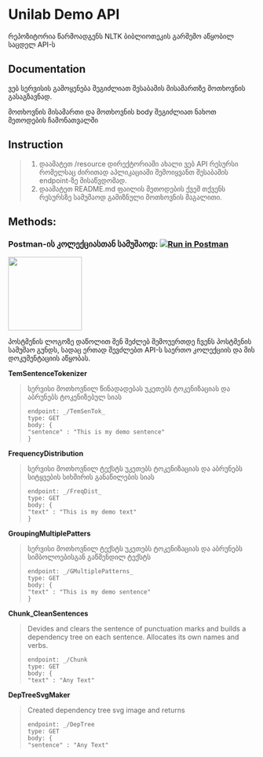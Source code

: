 # Unilab Demo API
რეპოზიტორია წარმოადგენს NLTK ბიბლიოთეკის გარშემო აწყობილ საცდელ API-ს


## Documentation

ვებ სერვისის გამოყენება შეგიძლიათ შესაბამის მისამართზე მოთხოვნის გასაგზავნად.

მოთხოვნის მისამართი და მოთხოვნის body შეგიძლიათ ნახოთ მეთოდების ჩამონათვალში

## Instruction

> 1. დაამატეთ /resource დირექტორიაში ახალი ვებ API რესურსი რომელსაც ძირითად აპლიკაციაში შემოიყვანთ შესაბამის endpoint-ზე მისაწვდომად.
> 2. დაამატეთ README.md ფაილის მეთოდების ქვეშ თქვენს რესურსზე სამუშაოდ გამიზნული მოთხოვნის მაგალითი.

## Methods:

### Postman-ის კოლექციასთან სამუშაოდ:  [![Run in Postman](https://run.pstmn.io/button.svg)](https://app.getpostman.com/run-collection/04c67bb43adc0e74b22f)

[<img align="middle" width="150" src="https://edit.blog.postman.com/wp-content/uploads/2015/08/postman-logo-drawing-board.png">](https://app.getpostman.com/join-team?invite_code=78f92fcf5753f9fcc222ed95db9052ca) 

პოსტმენის ლოგოზე დაწოლით შენ შეძლებ შემოუერთდე ჩვენს პოსტმენის სამუშაო გუნდს, სადაც ერთად შევძლებთ API-ს საერთო კოლექციის და მის დოკუმენტაციის აწყობას.

**TemSentenceTokenizer**
>
> სერვისი მოთხოვნილ წინადადებას უკეთებს ტოკენიზაციას და აბრუნებს ტოკენიზებულ სიას
> ``` 
> endpoint: _/TemSenTok_
> type: GET 
> body: {
> "sentence" : "This is my demo sentence"
> } 
> ```
> 
**FrequencyDistribution**
>
> სერვისი მოთხოვნილ ტექსტს უკეთებს ტოკენიზაციას და აბრუნებს სიტყვების სიხშირის განაწილების სიას
> ``` 
> endpoint: _/FreqDist_
> type: GET 
> body: {
> "text" : "This is my demo text"
> } 
> ```

**GroupingMultiplePatters**
>
> სერვისი მოთხოვნილ ტექსტს უკეთებს ტოკენიზაციას და აბრუნებს სიმბოლოებისგან გაწმენდილ ტექსტს
> ``` 
> endpoint: _/GMultiplePatterns_
> type: GET 
> body: {
> "text" : "This is my demo sentence"
> } 
> ```

**Chunk_CleanSentences**
>
> Devides and clears the sentence of punctuation marks and builds a dependency tree on each sentence. Allocates its own names and verbs.
> ``` 
> endpoint: _/Chunk
> type: GET 
> body: {
> "text" : "Any Text"

**DepTreeSvgMaker**
>
> Created dependency tree svg image and returns
> ``` 
> endpoint: _/DepTree
> type: GET 
> body: {
> "sentence" : "Any Text"
